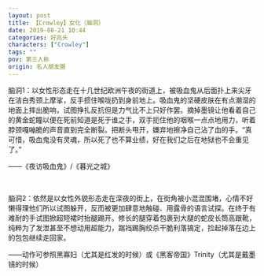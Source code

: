 ```yaml
---
layout: post
title: 【Crowley】女化（脑洞）
date: 2019-08-21 10:44
categories: 好兆头
characters: ["Crowley"]
tags: ""
pov: 第三人称
origin: 名人朋友圈
---
```


脑洞1：以女性形态走在十几世纪欧洲午夜的街道上，被吸血鬼从后面扑上来尖牙在洁白秀颈上摩挲，反手掼住喉咙扔到身前地上。吸血鬼的坚硬皮肤在有点潮湿的地面上摔出脆响，试图挣扎反抗但是力气比不上只好作罢。摘掉墨镜让他看着自己的黄金蛇瞳以便在死前知道是死于谁之手，双手扼住他的咽喉一点点地用力，听着脖颈嘎嘣脆的声音直到完全断裂。把断头甩开，嫌弃地擦净自己沾了血的手。“真可惜，吸血鬼没有灵魂，所以死了也不算业绩，好在我们之后在地狱也不会重见了。”

——《夜访吸血鬼》/《暮光之城》

<br>

脑洞2：依然是以女性外貌形态走在深夜的街上，在街角被小混混围堵，心情不好懒得理他们所以试图躲开，反而被更加肆意地触碰、用露骨的语言试探。在终于有难耐的手试图掀超短裙时抬腿踢开。修长的腿穿着包裹到大腿的蛇皮长筒高跟靴，纯粹为了发泄甚至不想动用超能力，踹裆踢胸绞杀干脆利落搞定，捡起掉落在边上的包包继续走回家。

——动作可参照黑寡妇（尤其是红发的时候）或《黑客帝国》Trinity（尤其是戴墨镜的时候）
